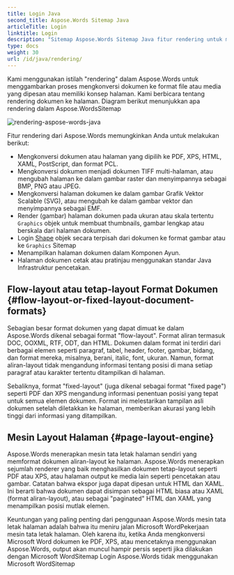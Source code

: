 ```yaml
---
title: Login Java
second_title: Aspose.Words Sitemap Java
articleTitle: Login
linktitle: Login
description: "Sitemap Aspose.Words Sitemap Java fitur rendering untuk memformat dokumen flow-layout ke halaman dan mengubah dokumen atau halaman yang dipilih ke dokumen lain (PDF, HTML, XPS, dll.) atau gambar (TIFF, PNG, SVG, dll.) format untuk melihat, konversi lebih lanjut, atau pencetakan."
type: docs
weight: 30
url: /id/java/rendering/
---
```


Kami menggunakan istilah "rendering" dalam Aspose.Words untuk menggambarkan proses mengkonversi dokumen ke format file atau media yang dipesan atau memiliki konsep halaman. Kami berbicara tentang rendering dokumen ke halaman. Diagram berikut menunjukkan apa rendering dalam Aspose.WordsSitemap

![rendering-aspose-words-java](/words/java/rendering/rendering-1.png)

Fitur rendering dari Aspose.Words memungkinkan Anda untuk melakukan berikut:

- Mengkonversi dokumen atau halaman yang dipilih ke PDF, XPS, HTML, XAML, PostScript, dan format PCL.
- Mengkonversi dokumen menjadi dokumen TIFF multi-halaman, atau mengubah halaman ke dalam gambar raster dan menyimpannya sebagai BMP, PNG atau JPEG.
- Mengkonversi halaman dokumen ke dalam gambar Grafik Vektor Scalable (SVG), atau mengubah ke dalam gambar vektor dan menyimpannya sebagai EMF.
- Render (gambar) halaman dokumen pada ukuran atau skala tertentu `Graphics` objek untuk membuat thumbnails, gambar lengkap atau berskala dari halaman dokumen.
- Login [Shape](https://reference.aspose.com/words/java/com.aspose.words/shape/) objek secara terpisah dari dokumen ke format gambar atau ke `Graphics` Sitemap
- Menampilkan halaman dokumen dalam Komponen Ayun.
- Halaman dokumen cetak atau pratinjau menggunakan standar Java Infrastruktur pencetakan.

## Flow-layout atau tetap-layout Format Dokumen {#flow-layout-or-fixed-layout-document-formats}

Sebagian besar format dokumen yang dapat dimuat ke dalam Aspose.Words dikenal sebagai format "flow-layout". Format aliran termasuk DOC, OOXML, RTF, ODT, dan HTML. Dokumen dalam format ini terdiri dari berbagai elemen seperti paragraf, tabel, header, footer, gambar, bidang, dan format mereka, misalnya, berani, italic, font, ukuran. Namun, format aliran-layout tidak mengandung informasi tentang posisi di mana setiap paragraf atau karakter tertentu ditampilkan di halaman.

Sebaliknya, format "fixed-layout" (juga dikenal sebagai format "fixed page") seperti PDF dan XPS mengandung informasi penentuan posisi yang tepat untuk semua elemen dokumen. Format ini melestarikan tampilan asli dokumen setelah diletakkan ke halaman, memberikan akurasi yang lebih tinggi dari informasi yang ditampilkan.

## Mesin Layout Halaman {#page-layout-engine}

Aspose.Words menerapkan mesin tata letak halaman sendiri yang memformat dokumen aliran-layout ke halaman. Aspose.Words menerapkan sejumlah renderer yang baik menghasilkan dokumen tetap-layout seperti PDF atau XPS, atau halaman output ke media lain seperti pencetakan atau gambar. Catatan bahwa ekspor juga dapat dipesan untuk HTML dan XAML. Ini berarti bahwa dokumen dapat disimpan sebagai HTML biasa atau XAML (format aliran-layout), atau sebagai "paginated" HTML dan XAML yang menampilkan posisi mutlak elemen.

Keuntungan yang paling penting dari penggunaan Aspose.Words mesin tata letak halaman adalah bahwa itu meniru jalan Microsoft WordPekerjaan mesin tata letak halaman. Oleh karena itu, ketika Anda mengkonversi Microsoft Word dokumen ke PDF, XPS, atau mencetaknya menggunakan Aspose.Words, output akan muncul hampir persis seperti jika dilakukan dengan Microsoft WordSitemap Login Aspose.Words tidak menggunakan Microsoft WordSitemap
